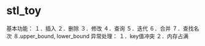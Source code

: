 # stl_toy

基本功能：
  １．插入
  ２．删除
  ３．修改
  ４．查询
  ５．迭代
  ６．合并
  ７．查找名次
  ８.upper_bound, lower_bound
异常处理：
  １．key值冲突
  ２．内存占满
  
